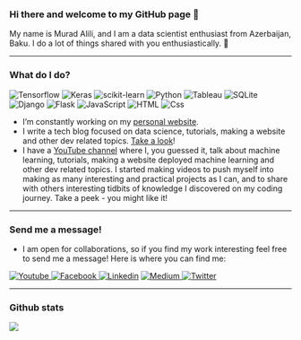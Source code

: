 ### Hi there and welcome to my GitHub page 👋

My name is Murad Alili, and I am a data scientist enthusiast from Azerbaijan, Baku. I do a lot of things shared with you enthusiastically. 🤞

---

### What do I do?

<p>
  <img alt="Tensorflow" src="https://img.shields.io/badge/Tensorflow-FF6F00?logo=Tensorflow&logoColor=white&style=for-the-badge" />
  <img alt="Keras" src="https://img.shields.io/badge/Keras-D00000?logo=keras&logoColor=white&style=for-the-badge" />
  <img alt="scikit-learn" src="https://img.shields.io/badge/scikitlearn-F7931E?logo=scikit-learn&logoColor=white&style=for-the-badge" />
  <img alt="Python" src="https://img.shields.io/badge/Python-3776AB?logo=python&logoColor=white&style=for-the-badge" />
  <img alt="Tableau" src="https://img.shields.io/badge/Tableau-E97627?logo=tableau&logoColor=white&style=for-the-badge" />
   <img alt="SQLite" src="https://img.shields.io/badge/SQLite-003B57?logo=sqlite&logoColor=white&style=for-the-badge" />
  <img alt="Django" src="https://img.shields.io/badge/Django-092E20?logo=django&logoColor=white&style=for-the-badge" />
  <img alt="Flask" src="https://img.shields.io/badge/Flask-000000?logo=flask&logoColor=white&style=for-the-badge" />
  <img alt="JavaScript" src="https://img.shields.io/badge/JavaScript-F7DF1E?logo=javascript&logoColor=white&style=for-the-badge" />
  <img alt="HTML" src="https://img.shields.io/badge/HTML-E34F26?logo=html5&logoColor=white&style=for-the-badge" />
  <img alt="Css" src="https://img.shields.io/badge/CSS-1572B6?logo=css3&logoColor=white&style=for-the-badge" />
</p>

- I’m constantly working on my <a href="https://muradali.com/">personal website</a>. 
- I write a tech blog focused on data science, tutorials, making a website  and other dev related topics. <a href="https://medium.com/@alilimurad211">Take a look</a>!
- I have a <a href="https://www.youtube.com/channel/UCsmG9P4H1R9OuM5m-3tBxSg">YouTube channel</a> where I, you guessed it, talk about machine learning, tutorials, making a website deployed machine learning and other dev related topics. I started making videos to push myself into making as many interesting and practical projects as I can, and to share with others interesting tidbits of knowledge I discovered on my coding journey. Take a peek - you might like it!

---

### Send me a message!

- I am open for collaborations, so if you find my work interesting feel free to send me a message! Here is where you can find me:

<p>
  <a href="https://www.youtube.com/channel/UCsmG9P4H1R9OuM5m-3tBxSg">
    <img alt="Youtube" src="https://img.shields.io/badge/youtube-FF0000?logo=youtube&logoColor=white&style=for-the-badge" />
  </a>
  <a href="https://www.facebook.com/profile.php?id=100014490439107">
    <img alt="Facebook" src="https://img.shields.io/badge/Facebook-1877F2?logo=facebook&logoColor=white&style=for-the-badge" />
  </a>
  <a href="https://www.linkedin.com/in/murad-alili-6919b31b1/">
    <img alt="Linkedin" src="https://img.shields.io/badge/linkedin-0077B5?logo=linkedin&logoColor=white&style=for-the-badge" /></a>
  <a href="https://medium.com/@alilimurad211">
    <img alt="Medium" src="https://img.shields.io/badge/Medium-12100E?logo=medium&logoColor=white&style=for-the-badge" />
  </a>
  <a href="https://twitter.com/Murad73927597">
    <img alt="Twitter" src="https://img.shields.io/badge/Twitter-1DA1F2?logo=twitter&logoColor=white&style=for-the-badge" />
  </a>
  
  
</p>

---

### Github stats

<img align="center" src="https://github-readme-stats.vercel.app/api?username=murad042&theme=merko&show_icons=true&count_private=true&custom_title=Murad042's+GitHub+Stats&show_icons=true" />





